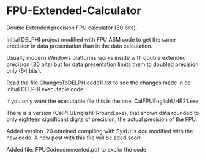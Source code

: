 # FPU-Extended-Calculator
Double Extended precision FPU calculator (80 bits).

Initial DELPHI project modified with FPU ASM code to get the same precision in data presentation than in the data calculation.

Usually modern Windows platforms works inside with double extended precision (80 bits) but for data presentation limits them to doubled precision only (64 bits). 

Read the file ChangesToDELPHIcode11.txt to see the changes made in de initial DELPHI executable code.

if you only want the executable file this is the one: CalFPUEnglishUHR21.exe

There is a version (CalPFUEnglishHRround.exe), that shown data rounded to only eighteen significant digits of precision, the actual precision of the FPU.

Added version .20 obteined compiling with SysUtils.dcu modified with the new code. A new post with this file will be aded soon!  

Added file: FPUCodecommented.pdf to explin the code
